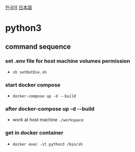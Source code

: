 [한국어](README.kr.md)
[日本語](README.jp.md)
# python3

## command sequence
### set .env file for host machine volumes permission
- `sh setDotEnv.sh`

### start docker compose
- `docker-compose up -d --build`

### after docker-compose up -d --build
- work at host machine `./workspace`

### get in docker container
- `docker exec -it python3 /bin/sh`